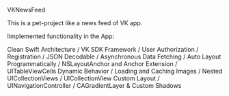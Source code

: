 VKNewsFeed

This is a pet-project like a news feed of VK app.

Iimplemented functionality in the App:

Clean Swift Architecture / VK SDK Framework / User Authorization / Registration / JSON Decodable / Asynchronous Data Fetching / Auto Layout Programmatically / NSLayoutAnchor and Anchor Extension / UITableViewCells Dynamic Behavior / Loading and Caching Images / Nested UICollectionViews / UICollectionView Custom Layout / UINavigationController / CAGradientLayer & Custom Shadows

